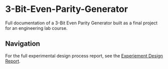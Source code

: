# 3-Bit-Even-Parity-Generator
Full documentation of a 3-Bit Even Parity Generator built as a final project for an engineering lab course.

## Navigation
For the full experimental design process report, see the [Experiement Design Report](Documentation/experimental_design.md).
